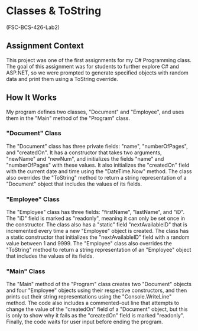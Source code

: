 # Classes & ToString

(FSC-BCS-426-Lab2)

## Assignment Context

This project was one of the first assignments for my C# Programming class. 
The goal of this assignment was for students to further explore C# and ASP.NET, 
so we were prompted to generate specified objects with random data and print them using a ToString override.

## How It Works

My program defines two classes, "Document" and "Employee", and uses them in the "Main" method of the "Program" class.

### "Document" Class

The "Document" class has three private fields: "name", "numberOfPages", and "createdOn". 
It has a constructor that takes two arguments, "newName" and "newNum", and initializes the fields "name" and "numberOfPages" with these values. 
It also initializes the "createdOn" field with the current date and time using the "DateTime.Now" method. 
The class also overrides the "ToString" method to return a string representation of a "Document" object that includes the values of its fields.

### "Employee" Class

The "Employee" class has three fields: "firstName", "lastName", and "iD". 
The "iD" field is marked as "readonly", meaning it can only be set once in the constructor. 
The class also has a "static" field "nextAvailableID" that is incremented every time a new "Employee" object is created. 
The class has a static constructor that initializes the "nextAvailableID" field with a random value between 1 and 9999. 
The "Employee" class also overrides the "ToString" method to return a string representation of an "Employee" object that includes the values of its fields.

### "Main" Class

The "Main" method of the "Program" class creates two "Document" objects and four "Employee" objects using their respective constructors, and then prints out their string representations using the "Console.WriteLine" method. 
The code also includes a commented-out line that attempts to change the value of the "createdOn" field of a "Document" object, but this is only to show why it fails as the "createdOn" field is marked "readonly". 
Finally, the code waits for user input before ending the program.
